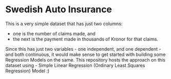 # Swedish Auto Insurance
This is a very simple dataset that has just two columns: 
- one is the number of claims made, and
- the next is the payment made in thousands of Kronor for that claims.

Since this has just two variables - one independent, and one dependent - and both continuous, it would make sense to get started with building some Regression Models on the same. This repository hosts the approach on this dataset using - Simple Linear Regression (Ordinary Least Squares Regression) Model :)  
